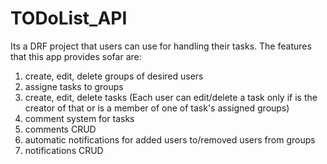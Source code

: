 # TODoList_API

Its a DRF project that users can use for handling their tasks.
The features that this app provides sofar are:
1. create, edit, delete groups of desired users
2. assigne tasks to groups
3. create, edit, delete tasks 
(Each user can edit/delete a task only if is the creator of that or is a member of one of task's assigned groups)
4. comment system for tasks
5. comments CRUD
6. automatic notifications for added users to/removed users from groups
7. notifications CRUD
